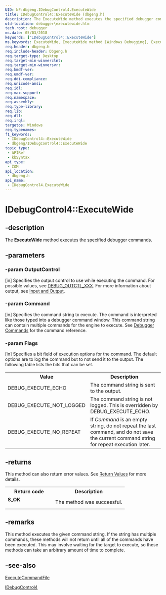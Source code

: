 ```yaml
---
UID: NF:dbgeng.IDebugControl4.ExecuteWide
title: IDebugControl4::ExecuteWide (dbgeng.h)
description: The ExecuteWide method executes the specified debugger commands.
old-location: debugger\executewide.htm
tech.root: debugger
ms.date: 05/03/2018
keywords: ["IDebugControl4::ExecuteWide"]
ms.keywords: ExecuteWide, ExecuteWide method [Windows Debugging], ExecuteWide method [Windows Debugging],IDebugControl4 interface, IDebugControl4 interface [Windows Debugging],ExecuteWide method, IDebugControl4.ExecuteWide, IDebugControl4::ExecuteWide, dbgeng/IDebugControl4::ExecuteWide, debugger.executewide
req.header: dbgeng.h
req.include-header: Dbgeng.h
req.target-type: Desktop
req.target-min-winverclnt: 
req.target-min-winversvr: 
req.kmdf-ver: 
req.umdf-ver: 
req.ddi-compliance: 
req.unicode-ansi: 
req.idl: 
req.max-support: 
req.namespace: 
req.assembly: 
req.type-library: 
req.lib: 
req.dll: 
req.irql: 
targetos: Windows
req.typenames: 
f1_keywords:
 - IDebugControl4::ExecuteWide
 - dbgeng/IDebugControl4::ExecuteWide
topic_type:
 - APIRef
 - kbSyntax
api_type:
 - COM
api_location:
 - dbgeng.h
api_name:
 - IDebugControl4.ExecuteWide
---
```


# IDebugControl4::ExecuteWide


## -description

The <b>ExecuteWide</b>  method executes the specified debugger commands.

## -parameters

### -param OutputControl 

[in]
Specifies the output control to use while executing the command.  For possible values, see <a href="/windows-hardware/drivers/debugger/debug-outctl-xxx">DEBUG_OUTCTL_XXX</a>.  For more information about output, see <a href="/windows-hardware/drivers/debugger/input-and-output">Input and Output</a>.

### -param Command 

[in]
Specifies the command string to execute.  The command is interpreted like those typed into a debugger command window.  This command string can contain multiple commands for the engine to execute.  See <a href="/windows-hardware/drivers/debugger/debugger-commands">Debugger Commands</a> for the command reference.

### -param Flags 

[in]
Specifies a bit field of execution options for the command.  The default options are to log the command but to not send it to the output.  The following table lists the bits that can be set.

<table>
<tr>
<th>Value</th>
<th>Description</th>
</tr>
<tr>
<td>
DEBUG_EXECUTE_ECHO

</td>
<td>
The command string is sent to the output.

</td>
</tr>
<tr>
<td>
DEBUG_EXECUTE_NOT_LOGGED

</td>
<td>
The command string is not logged.  This is overridden by DEBUG_EXECUTE_ECHO.

</td>
</tr>
<tr>
<td>
DEBUG_EXECUTE_NO_REPEAT

</td>
<td>
If <i>Command</i> is an empty string, do not repeat the last command, and do not save the current command string for repeat execution later.

</td>
</tr>
</table>

## -returns

This method can also return error values.  See <a href="/windows-hardware/drivers/debugger/hresult-values">Return Values</a> for more details.

<table>
<tr>
<th>Return code</th>
<th>Description</th>
</tr>
<tr>
<td width="40%">
<dl>
<dt><b>S_OK</b></dt>
</dl>
</td>
<td width="60%">
The method was successful.

</td>
</tr>
</table>

## -remarks

This method executes the given command string.  If the string has multiple commands, these methods will not return until all of the commands have been executed. This may involve waiting for the target to execute, so these methods can take an arbitrary amount of time to complete.

## -see-also

<a href="/windows-hardware/drivers/ddi/dbgeng/nf-dbgeng-idebugcontrol3-executecommandfile">ExecuteCommandFile</a>



<a href="/windows-hardware/drivers/ddi/dbgeng/nn-dbgeng-idebugcontrol4">IDebugControl4</a>
